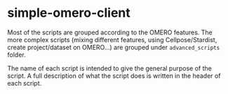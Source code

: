 # simple-omero-client

Most of the scripts are grouped according to the OMERO features. 
The more complex scripts (mixing different features, using Cellpose/Stardist, create project/dataset on OMERO...) are grouped under ``advanced_scripts`` folder.

The name of each script is intended to give the general purpose of the script. A full description of what the script does is written in the header of each script.
